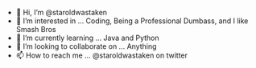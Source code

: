 - 👋 Hi, I’m @staroldwastaken
- 👀 I’m interested in ... Coding, Being a Professional Dumbass, and I like Smash Bros
- 🌱 I’m currently learning ... Java and Python
- 💞️ I’m looking to collaborate on ... Anything
- 📫 How to reach me ... @staroldwastaken on twitter
